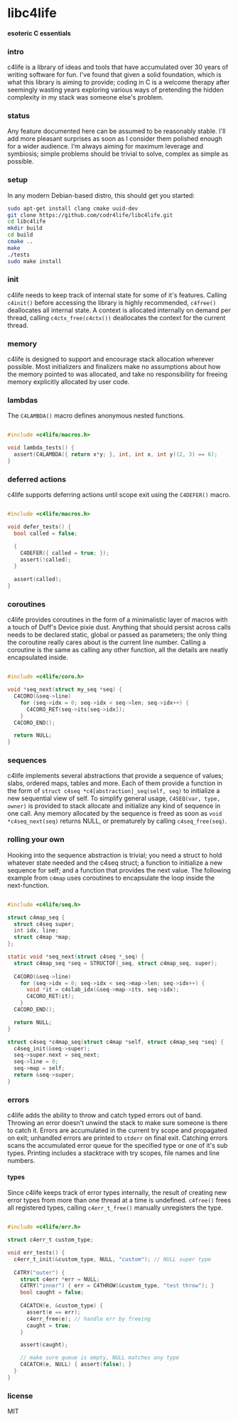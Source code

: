 # libc4life
#### esoteric C essentials

### intro
c4life is a library of ideas and tools that have accumulated over 30 years of writing software for fun. I've found that given a solid foundation, which is what this library is aiming to provide; coding in C is a welcome therapy after seemingly wasting years exploring various ways of pretending the hidden complexity in my stack was someone else's problem.

### status
Any feature documented here can be assumed to be reasonably stable. I'll add more pleasant surprises as soon as I consider them polished enough for a wider audience. I'm always aiming for maximum leverage and symbiosis; simple problems should be trivial to solve, complex as simple as possible.

### setup
In any modern Debian-based distro, this should get you started:

```bash
sudo apt-get install clang cmake uuid-dev
git clone https://github.com/codr4life/libc4life.git
cd libc4life
mkdir build
cd build
cmake ..
make
./tests
sudo make install
```

### init
c4life needs to keep track of internal state for some of it's features. Calling ```c4init()``` before accessing the library is highly recommended, ```c4free()``` deallocates all internal state. A context is allocated internally on demand per thread, calling ```c4ctx_free(c4ctx())``` deallocates the context for the current thread.

### memory
c4life is designed to support and encourage stack allocation wherever possible. Most initializers and finalizers make no assumptions about how the memory pointed to was allocated, and take no responsibility for freeing memory explicitly allocated by user code.

### lambdas
The ```C4LAMBDA()``` macro defines anonymous nested functions.

```C

#include <c4life/macros.h>

void lambda_tests() {
  assert(C4LAMBDA({ return x*y; }, int, int x, int y)(2, 3) == 6);
}

```

### deferred actions
c4life supports deferring actions until scope exit using the ```C4DEFER()``` macro.

```C

#include <c4life/macros.h>

void defer_tests() {
  bool called = false;

  {
    C4DEFER({ called = true; });
    assert(!called);
  }
  
  assert(called);
}

```

### coroutines
c4life provides coroutines in the form of a minimalistic layer of macros with a touch of Duff's Device pixie dust. Anything that should persist across calls needs to be declared static, global or passed as parameters; the only thing the coroutine really cares about is the current line number. Calling a coroutine is the same as calling any other function, all the details are neatly encapsulated inside.

```C

#include <c4life/coro.h>

void *seq_next(struct my_seq *seq) {
  C4CORO(&seq->line)
    for (seq->idx = 0; seq->idx < seq->len; seq->idx++) { 
      C4CORO_RET(seq->its[seq->idx]); 
    }
  C4CORO_END();

  return NULL;
}

```

### sequences
c4life implements several abstractions that provide a sequence of values; slabs, ordered maps, tables and more. Each of them provide a function in the form of ```struct c4seq *c4[abstraction]_seq(self, seq)``` to initialize a new sequential view of self. To simplify general usage, ```C4SEQ(var, type, owner)``` is provided to stack allocate and initialize any kind of sequence in one call. Any memory allocated by the sequence is freed as soon as ```void *c4seq_next(seq)``` returns NULL, or prematurely by calling ```c4seq_free(seq)```.

### rolling your own
Hooking into the sequence abstraction is trivial; you need a struct to hold whatever state needed and the c4seq struct; a function to initialize a new sequence for self; and a function that provides the next value. The following example from ```c4map``` uses coroutines to encapsulate the loop inside the next-function.

```C

#include <c4life/seq.h>

struct c4map_seq {
  struct c4seq super;
  int idx, line;
  struct c4map *map;
};

static void *seq_next(struct c4seq *_seq) {
  struct c4map_seq *seq = STRUCTOF(_seq, struct c4map_seq, super);
  
  C4CORO(&seq->line)
    for (seq->idx = 0; seq->idx < seq->map->len; seq->idx++) {
      void *it = c4slab_idx(&seq->map->its, seq->idx);
      C4CORO_RET(it);
    }
  C4CORO_END();

  return NULL;
}

struct c4seq *c4map_seq(struct c4map *self, struct c4map_seq *seq) {
  c4seq_init(&seq->super);
  seq->super.next = seq_next;
  seq->line = 0;
  seq->map = self;
  return &seq->super;
}

```

### errors
c4life adds the ability to throw and catch typed errors out of band. Throwing an error doesn't unwind the stack to make sure someone is there to catch it. Errors are accumulated in the current try scope and propagated on exit; unhandled errors are printed to ```stderr``` on final exit. Catching errors scans the accumulated error queue for the specified type or one of it's sub types. Printing includes a stacktrace with try scopes, file names and line numbers.

#### types
Since c4life keeps track of error types internally, the result of creating new error types from more than one thread at a time is undefined. ```c4free()``` frees all registered types, calling ```c4err_t_free()``` manually unregisters the type.

```C

#include <c4life/err.h>

struct c4err_t custom_type;

void err_tests() {
  c4err_t_init(&custom_type, NULL, "custom"); // NULL super type
  
  C4TRY("outer") {
    struct c4err *err = NULL;
    C4TRY("inner") { err = C4THROW(&custom_type, "test throw"); }
    bool caught = false;
    
    C4CATCH(e, &custom_type) {
      assert(e == err);
      c4err_free(e); // handle err by freeing
      caught = true;
    }

    assert(caught);

    // make sure queue is empty, NULL matches any type
    C4CATCH(e, NULL) { assert(false); }    
  }
}

```

### license
MIT